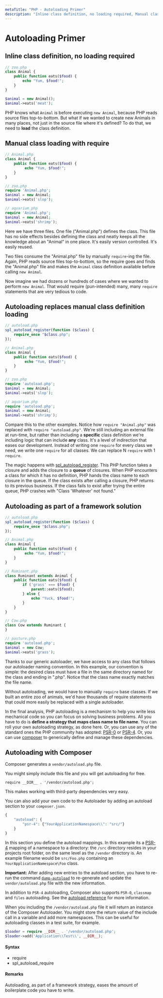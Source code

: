 ```yaml
---
metaTitle: "PHP - Autoloading Primer"
description: "Inline class definition, no loading required, Manual class loading with require, Autoloading replaces manual class definition loading, Autoloading as part of a framework solution, Autoloading with Composer"
---
```


# Autoloading Primer



## Inline class definition, no loading required


```php
// zoo.php
class Animal {
    public function eats($food) {
        echo "Yum, $food!";
    }
}

$animal = new Animal();
$animal->eats('meat');

```

PHP knows what `Animal` is before executing `new Animal`, because PHP reads source files top-to-bottom. But what if we wanted to create new Animals in many places, not just in the source file where it's defined? To do that, we need to **load** the class definition.



## Manual class loading with require


```php
// Animal.php
class Animal {
    public function eats($food) {
         echo "Yum, $food!";
    }
}

// zoo.php
require 'Animal.php';
$animal = new Animal;
$animal->eats('slop');

// aquarium.php
require 'Animal.php';
$animal = new Animal;
$animal->eats('shrimp');

```

Here we have three files. One file ("Animal.php") defines the class. This file has no side effects besides defining the class and neatly keeps all the knowledge about an "Animal" in one place. It's easily version controlled. It's easily reused.

Two files consume the "Animal.php" file by manually `require`-ing the file. Again, PHP reads source files top-to-bottom, so the require goes and finds the "Animal.php" file and makes the `Animal` class definition available before calling `new Animal`.

Now imagine we had dozens or hundreds of cases where we wanted to perform `new Animal`. That would require (pun-intended) many, many `require` statements that are very tedious to code.



## Autoloading replaces manual class definition loading


```php
// autoload.php
spl_autoload_register(function ($class) {
    require_once "$class.php";
});

// Animal.php
class Animal {
    public function eats($food) {
         echo "Yum, $food!";
    }
}

// zoo.php
require 'autoload.php';
$animal = new Animal;
$animal->eats('slop');

// aquarium.php
require 'autoload.php';
$animal = new Animal;
$animal->eats('shrimp');

```

Compare this to the other examples. Notice how `require "Animal.php"` was replaced with `require "autoload.php"`. We're still including an external file at run-time, but rather than including a **specific** class definition we're including logic that can include **any** class. It's a level of indirection that eases our development. Instead of writing one `require` for every class we need, we write one `require` for all classes. We can replace N `require` with 1 `require`.

The magic happens with [spl_autoload_register](http://php.net/manual/en/function.spl-autoload-register.php). This PHP function takes a closure and adds the closure to a **queue** of closures. When PHP encounters a class for which it has no definition, PHP hands the class name to each closure in the queue. If the class exists after calling a closure, PHP returns to its previous business. If the class fails to exist after trying the entire queue, PHP crashes with "Class 'Whatever' not found."



## Autoloading as part of a framework solution


```php
// autoload.php
spl_autoload_register(function ($class) {
    require_once "$class.php";
});

// Animal.php
class Animal {
    public function eats($food) {
         echo "Yum, $food!";
    }
}

// Ruminant.php
class Ruminant extends Animal {
    public function eats($food) {
        if ('grass' === $food) {
            parent::eats($food);
        } else {
            echo "Yuck, $food!";
        }
    }
}

// Cow.php
class Cow extends Ruminant {
}

// pasture.php
require 'autoload.php';
$animal = new Cow;
$animal->eats('grass');

```

Thanks to our generic autoloader, we have access to any class that follows our autoloader naming convention. In this example, our convention is simple: the desired class must have a file in the same directory named for the class and ending in ".php". Notice that the class name exactly matches the file name.

Without autoloading, we would have to manually `require` base classes. If we built an entire zoo of animals, we'd have thousands of require statements that could more easily be replaced with a single autoloader.

In the final analysis, PHP autoloading is a mechanism to help you write less mechanical code so you can focus on solving business problems. All you have to do is **define a strategy that maps class name to file name**. You can roll your own autoloading strategy, as done here. Or, you can use any of the standard ones the PHP community has adopted: [PSR-0](http://www.php-fig.org/psr/psr-0/) or [PSR-4](http://www.php-fig.org/psr/psr-4/). Or, you can use [composer](http://www.getcomposer.org/) to generically define and manage these dependencies.



## Autoloading with Composer


Composer generates a `vendor/autoload.php` file.

You might simply include this file and you will get autoloading for free.

`require __DIR__ . '/vendor/autoload.php';`

This makes working with third-party dependencies very easy.

You can also add your own code to the Autoloader by adding an autoload section to your `composer.json`.

```php
{
    "autoload": {
        "psr-4": {"YourApplicationNamespace\\": "src/"}
    }
}

```

In this section you define the autoload mappings. In this example its a [PSR-4](http://www.php-fig.org/psr/psr-4/) mapping of a namespace to a directory: the `/src` directory resides in your projects root folder, on the same level as the `/vendor` directory is. An example filename would be `src/Foo.php` containing an `YourApplicationNamespace\Foo` class.

**Important:** After adding new entries to the autoload section, you have to re-run the command [`dump-autoload`](https://getcomposer.org/doc/03-cli.md#dump-autoload) to re-generate and update the `vendor/autoload.php` file with the new information.

In addition to `PSR-4` autoloading, Composer also supports `PSR-0`, `classmap` and `files` autoloading. See the [autoload reference](https://getcomposer.org/doc/04-schema.md#autoload) for more information.

When you including the `/vendor/autoload.php` file it will return an instance of the Composer Autoloader. You might store the return value of the include call in a variable and add more namespaces. This can be useful for autoloading classes in a test suite, for example.

```php
$loader = require __DIR__ . '/vendor/autoload.php';
$loader->add('Application\\Test\\', __DIR__);

```



#### Syntax


- require
- spl_autoload_require



#### Remarks


Autoloading, as part of a framework strategy, eases the amount of boilerplate code you have to write.

